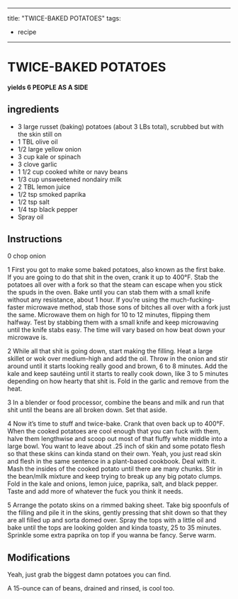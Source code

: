 
---
title: "TWICE-BAKED POTATOES"
tags:
  - recipe
---
# TWICE-BAKED POTATOES



#### yields  6 PEOPLE AS A SIDE


## ingredients
* 3 large russet (baking) potatoes (about 3 LBs total), scrubbed but with the skin still on 
* 1 TBL olive oil 
* 1/2 large yellow onion 
* 3 cup kale or spinach 
* 3 clove garlic 
* 1 1/2 cup cooked white or navy beans 
* 1/3 cup unsweetened nondairy milk 
* 2 TBL lemon juice 
* 1/2 tsp smoked paprika 
* 1/2 tsp salt 
* 1/4 tsp black pepper 
* Spray oil 



## Instructions
0 chop onion

1 First you got to make some baked potatoes, also known as the first bake. If you are going to do that shit in the oven, crank it up to 400°F. Stab the potatoes all over with a fork so that the steam can escape when you stick the spuds in the oven. Bake until you can stab them with a small knife without any resistance, about 1 hour. If you’re using the much-fucking-faster microwave method, stab those sons of bitches all over with a fork just the same. Microwave them on high for 10 to 12 minutes, flipping them halfway. Test by stabbing them with a small knife and keep microwaving until the knife stabs easy. The time will vary based on how beat down your microwave is.

2 While all that shit is going down, start making the filling. Heat a large skillet or wok over medium-high and add the oil. Throw in the onion and stir around until it starts looking really good and brown, 6 to 8 minutes. Add the kale and keep sautéing until it starts to really cook down, like 3 to 5 minutes depending on how hearty that shit is. Fold in the garlic and remove from the heat.

3 In a blender or food processor, combine the beans and milk and run that shit until the beans are all broken down. Set that aside.

4 Now it’s time to stuff and twice-bake. Crank that oven back up to 400°F. When the cooked potatoes are cool enough that you can fuck with them, halve them lengthwise and scoop out most of that fluffy white middle into a large bowl. You want to leave about .25 inch of skin and some potato flesh so that these skins can kinda stand on their own. Yeah, you just read skin and flesh in the same sentence in a plant-based cookbook. Deal with it. Mash the insides of the cooked potato until there are many chunks. Stir in the bean/milk mixture and keep trying to break up any big potato clumps. Fold in the kale and onions, lemon juice, paprika, salt, and black pepper. Taste and add more of whatever the fuck you think it needs.

5 Arrange the potato skins on a rimmed baking sheet. Take big spoonfuls of the filling and pile it in the skins, gently pressing that shit down so that they are all filled up and sorta domed over. Spray the tops with a little oil and bake until the tops are looking golden and kinda toasty, 25 to 35 minutes. Sprinkle some extra paprika on top if you wanna be fancy. Serve warm.



## Modifications
Yeah, just grab the biggest damn potatoes you can find.

 A 15-ounce can of beans, drained and rinsed, is cool too.





